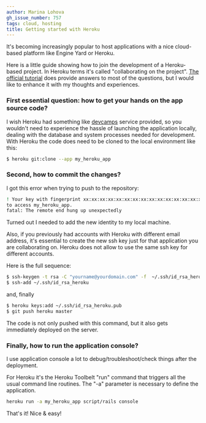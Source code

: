 ```yaml
---
author: Marina Lohova
gh_issue_number: 757
tags: cloud, hosting
title: Getting started with Heroku
---
```


It's becoming increasingly popular to host applications with a nice cloud-based platform like Engine Yard or Heroku.

Here is a little guide showing how to join the development of a Heroku-based project. In Heroku terms it's called "collaborating on the project". [The official tutorial](https://devcenter.heroku.com/articles/collab) does provide answers to most of the questions, but I would like to enhance it with my thoughts and experiences.

### First essential question: how to get your hands on the app source code?

I wish Heroku had something like [devcamps](http://www.devcamps.org/) service provided, so you wouldn't need to experience the hassle of launching the application locally, dealing with the database and system processes needed for development. With Heroku the code does need to be cloned to the local environment like this:

```bash
$ heroku git:clone --app my_heroku_app
```

### Second, how to commit the changes?

I got this error when trying to push to the repository:

```bash
! Your key with fingerprint xx:xx:xx:xx:xx:xx:xx:xx:xx:xx:xx:xx:xx:xx:xx:xx is not authorized
to access my_heroku_app.
fatal: The remote end hung up unexpectedly
```

Turned out I needed to add the new identity to my local machine.

Also, if you previously had accounts with Heroku with different email address, it's essential to create the new ssh key just for that application you are collaborating on. Heroku does not allow to use the same ssh key for different accounts.

Here is the full sequence:

```bash
$ ssh-keygen -t rsa -C "yourname@yourdomain.com" -f  ~/.ssh/id_rsa_heroku
$ ssh-add ~/.ssh/id_rsa_heroku
```

and, finally

```bash
$ heroku keys:add ~/.ssh/id_rsa_heroku.pub
$ git push heroku master
```

The code is not only pushed with this command, but it also gets immediately deployed on the server.

### Finally, how to run the application console?

I use application console a lot to debug/troubleshoot/check things after the deployment.

For Heroku it's the Heroku Toolbelt "run" command that triggers all the usual command line routines. The "-a" parameter is necessary to define the application.

```bash
heroku run -a my_heroku_app script/rails console
```

That's it! Nice & easy!
